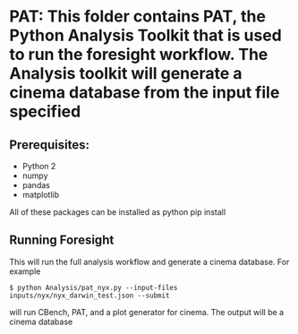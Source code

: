 # PAT: This folder contains PAT, the Python Analysis Toolkit that is used to run the foresight workflow. The Analysis toolkit will generate a cinema database from the input file specified

## Prerequisites:
* Python 2
* numpy
* pandas
* matplotlib

All of these packages can be installed as python pip install <package name>

## Running Foresight
This will run the full analysis workflow and generate a cinema database. For example
```
$ python Analysis/pat_nyx.py --input-files inputs/nyx/nyx_darwin_test.json --submit
```
will run CBench, PAT, and a plot generator for cinema. The output will be a cinema database
